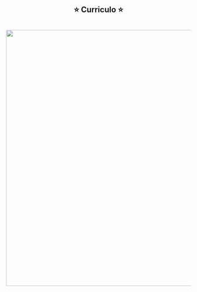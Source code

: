 <span align="center">

## ⭐ Curriculo ⭐

</span>
 <br>

<div align="center">

<img src="https://user-images.githubusercontent.com/98716642/190506971-df82d4ba-0e45-4a59-a9a0-9e246e4cb972.png" width="700px"/> 
</div>

